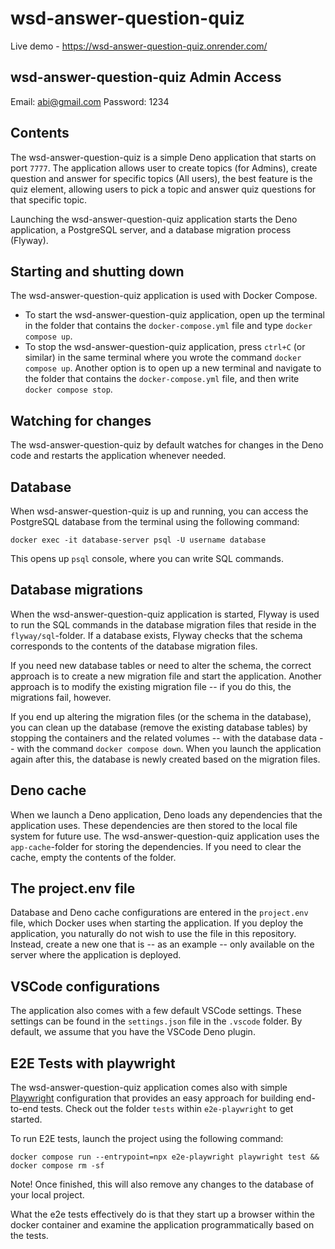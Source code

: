 # wsd-answer-question-quiz

Live demo - https://wsd-answer-question-quiz.onrender.com/

## wsd-answer-question-quiz Admin Access

Email: abi@gmail.com Password: 1234

## Contents

The wsd-answer-question-quiz is a simple Deno application that starts on port
`7777`. The application allows user to create topics (for Admins), create
question and answer for specific topics (All users), the best feature is the
quiz element, allowing users to pick a topic and answer quiz questions for that
specific topic.

Launching the wsd-answer-question-quiz application starts the Deno application,
a PostgreSQL server, and a database migration process (Flyway).

## Starting and shutting down

The wsd-answer-question-quiz application is used with Docker Compose.

- To start the wsd-answer-question-quiz application, open up the terminal in the
  folder that contains the `docker-compose.yml` file and type
  `docker compose up`.
- To stop the wsd-answer-question-quiz application, press `ctrl+C` (or similar)
  in the same terminal where you wrote the command `docker compose up`. Another
  option is to open up a new terminal and navigate to the folder that contains
  the `docker-compose.yml` file, and then write `docker compose stop`.

## Watching for changes

The wsd-answer-question-quiz by default watches for changes in the Deno code and
restarts the application whenever needed.

## Database

When wsd-answer-question-quiz is up and running, you can access the PostgreSQL
database from the terminal using the following command:

```
docker exec -it database-server psql -U username database
```

This opens up `psql` console, where you can write SQL commands.

## Database migrations

When the wsd-answer-question-quiz application is started, Flyway is used to run
the SQL commands in the database migration files that reside in the
`flyway/sql`-folder. If a database exists, Flyway checks that the schema
corresponds to the contents of the database migration files.

If you need new database tables or need to alter the schema, the correct
approach is to create a new migration file and start the application. Another
approach is to modify the existing migration file -- if you do this, the
migrations fail, however.

If you end up altering the migration files (or the schema in the database), you
can clean up the database (remove the existing database tables) by stopping the
containers and the related volumes -- with the database data -- with the command
`docker compose down`. When you launch the application again after this, the
database is newly created based on the migration files.

## Deno cache

When we launch a Deno application, Deno loads any dependencies that the
application uses. These dependencies are then stored to the local file system
for future use. The wsd-answer-question-quiz application uses the
`app-cache`-folder for storing the dependencies. If you need to clear the cache,
empty the contents of the folder.

## The project.env file

Database and Deno cache configurations are entered in the `project.env` file,
which Docker uses when starting the application. If you deploy the application,
you naturally do not wish to use the file in this repository. Instead, create a
new one that is -- as an example -- only available on the server where the
application is deployed.

## VSCode configurations

The application also comes with a few default VSCode settings. These settings
can be found in the `settings.json` file in the `.vscode` folder. By default, we
assume that you have the VSCode Deno plugin.

## E2E Tests with playwright

The wsd-answer-question-quiz application comes also with simple
[Playwright](https://playwright.dev/) configuration that provides an easy
approach for building end-to-end tests. Check out the folder `tests` within
`e2e-playwright` to get started.

To run E2E tests, launch the project using the following command:

```
docker compose run --entrypoint=npx e2e-playwright playwright test && docker compose rm -sf
```

Note! Once finished, this will also remove any changes to the database of your
local project.

What the e2e tests effectively do is that they start up a browser within the
docker container and examine the application programmatically based on the
tests.
